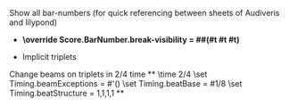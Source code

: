 Show all bar-numbers (for quick referencing between sheets of Audiveris and lilypond)
- **\override Score.BarNumber.break-visibility = ##(#t #t #t)**

- Implicit triplets


Change beams on triplets in 2/4 time
**
  \time 2/4
    \set Timing.beamExceptions = #'()
\set Timing.beatBase = #1/8
\set Timing.beatStructure = 1,1,1,1
**
